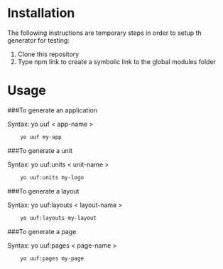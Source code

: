 Installation
============

The following instructions are temporary steps in order to setup th generator for testing:

1. Clone this repository
2. Type npm link  to create a symbolic link to the global modules folder


Usage
=====

###To generate an application

Syntax: yo uuf  < app-name >

```bash
	yo uuf my-app
```

###To generate a unit

Syntax:  yo uuf:units < unit-name >

```bash
	yo uuf:units my-logo
```

###To generate a layout 

Syntax:	yo uuf:layouts < layout-name > 

```bash
	yo uuf:layouts my-layout
```

###To generate a page

Syntax: yo uuf:pages < page-name >

```bash
	yo uuf:pages my-page
```
